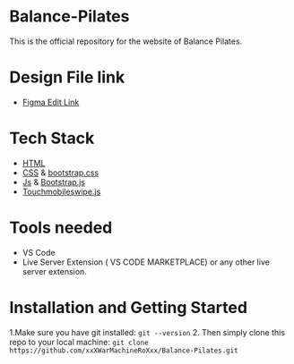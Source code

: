 
# Balance-Pilates
This is the official repository for the website of Balance Pilates.
# Design File link
- [Figma Edit Link](https://www.figma.com/file/Xj77CbF7nMtO8aHsZaFSn4/Balance-Pilates-(1)?node-id=0%3A1)
# Tech Stack 
- [HTML](https://en.wikipedia.org/wiki/HTML) 
- [CSS](https://developer.mozilla.org/en-US/docs/Web/CSS) & [bootstrap.css](https://cdn.jsdelivr.net/npm/bootstrap@5.0.2/dist/css/bootstrap.min.css)
- [Js](http://vanilla-js.com/) & [Bootstrap.js](https://cdn.jsdelivr.net/npm/bootstrap@5.0.2/dist/js/bootstrap.bundle.min.js)
- [Touchmobileswipe.js](https://cdnjs.cloudflare.com/ajax!/libs/jquery.touchswipe/1.6.19/jquery.touchSwipe.min.js)

# Tools needed 

- VS Code
- Live Server Extension ( VS CODE MARKETPLACE) or any other live server extension.

# Installation and Getting Started

1.Make sure you have git installed:
```git --version```
2. Then simply clone this repo to your local machine:
```git clone  https://github.com/xxXWarMachineRoXxx/Balance-Pilates.git```

